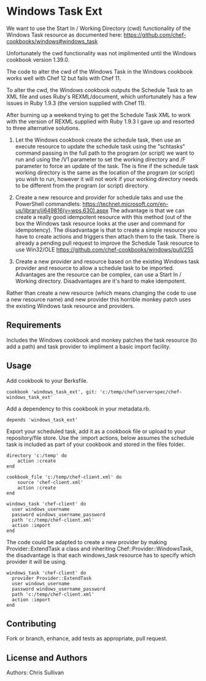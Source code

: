 Windows Task Ext
====================
We want to use the Start In / Working Directory (cwd) functionality of the Windows Task resource as documented here: https://github.com/chef-cookbooks/windows#windows_task

Unfortunately the cwd functionality was not implimented until the Windows cookbook version 1.39.0.

The code to alter the cwd of the Windows Task in the Windows cookbook works well with Chef 12 but fails with Chef 11.

To alter the cwd, the Windows cookbook outputs the Schedule Task to an XML file and uses Ruby's REXML/document, which unfortunately has a few issues in Ruby 1.9.3 (the version supplied with Chef 11).

After burning up a weekend trying to get the Schedule Task XML to work with the version of REXML supplied with Ruby 1.9.3 I gave up and resorted to three alternative solutions.

1. Let the Windows cookbook create the schedule task, then use an execute resource to update the schedule task using the "schtasks" command passing in the full path to the program (or script) we want to run and using the /V1 parameter to set the working directory and /F parameter to force an update of the task.
The is fine if the schedule task working directory is the same as the location of the program (or script) you wish to run, however it will not work if your working directory needs to be different from the program (or script) directory.

2. Create a new resource and provider for schedule taks and use the PowerShell commandlets: https://technet.microsoft.com/en-us/library/jj649816(v=wps.630).aspx
The advantage is that we can create a really good idempotent resource with this method (out of the box the Windows task resource looks at the user and command for idempotency). The disadvantage is that to create a simple resource you have to create actions and triggers then attach them to the task.
There is already a pending pull request to improve the Schedule Task resource to use Win32/OLE https://github.com/chef-cookbooks/windows/pull/255

3. Create a new provider and resource based on the existing Windows task provider and resource to allow a schedule task to be imported.
Advantages are the resource can be complex, can use a Start In / Working directory. Disadvantages are it's hard to make idempotent.

Rather than create a new resource (which means changing the code to use a new resource name) and new provider this horrible monkey patch uses the existing Windows task resource and providers.

Requirements
------------
Includes the Windows cookbook and monkey patches the task resource (to add a path) and task provider to impliment a basic import facility.

Usage
-----
Add cookbook to your Berksfile.
````
cookbook 'windows_task_ext', git: 'c:/temp/chef\serverspec/chef-windows_task_ext'
````
Add a dependency to this cookbook in your metadata.rb.
````
depends 'windows_task_ext'
````

Export your scheduled task, add it as a cookbook file or upload to your repository/file store.
Use the :import actions, below assumes the schedule task is included as part of your cookbook and stored in the files folder.
````
directory 'c:/temp' do
	action :create
end

cookbook_file 'c:/temp/chef-client.xml' do
	source 'chef-client.xml'
	action :create
end

windows_task 'chef-client' do
  user windows_username
  password windows_username_password
  path 'c:/temp/chef-client.xml'
  action :import
end
````

The code could be adapted to create a new provider by making Provider::ExtendTask a class and inheriting Chef::Provider::WindowsTask, the disadvantage is that each windows_task resource has to specify which provider it will be using.

````
windows_task 'chef-client' do
  provider Provider::ExtendTask
  user windows_username
  password windows_username_password
  path 'c:/temp/chef-client.xml'
  action :import
end
````

Contributing
------------
Fork or branch, enhance, add tests as appropriate, pull request.

License and Authors
-------------------
Authors: Chris Sullivan
